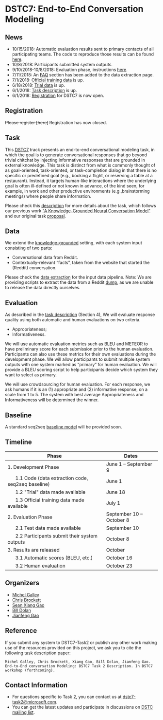 # DSTC7: End-to-End Conversation Modeling


## News
* 10/15/2018: Automatic evaluation results sent to primary contacts of all participating teams. The code to reproduce those results can be found [here](https://github.com/DSTC-MSR-NLP/DSTC7-End-to-End-Conversation-Modeling/blob/master/evaluation/src/README.md). 
* 10/8/2018: Participants submitted system outputs.
* 9/10/2018-10/8/2018: Evaluation phase, instructions [here](https://github.com/DSTC-MSR-NLP/DSTC7-End-to-End-Conversation-Modeling/tree/master/evaluation).
* 7/11/2018: An [FAQ](https://github.com/DSTC-MSR-NLP/DSTC7-End-to-End-Conversation-Modeling/tree/master/data_extraction#FAQ) section has been added to the data extraction page. 
* 7/1/2018: [Official training data](https://github.com/DSTC-MSR-NLP/DSTC7-End-to-End-Conversation-Modeling/tree/master/data_extraction) is up.
* 6/18/2018: [Trial data](https://github.com/DSTC-MSR-NLP/DSTC7-End-to-End-Conversation-Modeling/tree/master/data_extraction/trial) is up.
* 6/1/2018: [Task description](https://github.com/DSTC-MSR-NLP/DSTC7-End-to-End-Conversation-Modeling/blob/master/doc/DSTC7_task2.pdf) is up.
* 6/1/2018: [Registration](https://docs.google.com/forms/d/e/1FAIpQLSf4aoCdtLsnFr_AKfp3tnTy4OUCITy5avcEEpUHJ9oZ5ZFvbg/viewform) for DSTC7 is now open.

## Registration

~~Please register [here]~~ Registration has now closed.

## Task
This [DSTC7](http://workshop.colips.org/dstc7/) track presents an end-to-end conversational modeling task, in which the goal is to generate conversational responses that go beyond trivial chitchat by injecting informative responses that are grounded in external knowledge. This task is distinct from what is commonly thought of as goal-oriented, task-oriented, or task-completion dialog in that there is no specific or predefined goal (e.g., booking a flight, or reserving a table at a restaurant). Instead, it targets human-like interactions where the underlying goal is often ill-defined or not known in advance, of the kind seen, for example, in work and other productive environments (e.g.,brainstorming meetings) where people share information.

Please check this [description](https://github.com/DSTC-MSR-NLP/DSTC7-End-to-End-Conversation-Modeling/blob/master/doc/DSTC7_task2.pdf) for more details about the task, which follows our previous work ["A Knowledge-Grounded Neural Conversation Model"](https://arxiv.org/abs/1702.01932) and our original task [proposal](https://github.com/DSTC-MSR-NLP/DSTC7-End-to-End-Conversation-Modeling/blob/master/doc/proposal.pdf).

## Data
We extend the [knowledge-grounded](https://arxiv.org/abs/1702.01932) setting, with each system input consisting of two parts: 
* Conversational data from Reddit.  
* Contextually-relevant “facts”, taken from the website that started the (Reddit) conversation.

Please check the [data extraction](https://github.com/DSTC-MSR/DSTC7-End-to-End-Conversation-Modeling/tree/master/data_extraction) for the input data pipeline. Note: We are providing scripts to extract the data from a Reddit [dump](http://files.pushshift.io/reddit/comments/), as we are unable to release the data directly ourselves. 

## Evaluation
As described in the [task description](http://workshop.colips.org/dstc7/proposals/DSTC7-MSR_end2end.pdf) (Section 4), We will evaluate response quality using both automatic and human evaluations on two criteria.
* Appropriateness;
* Informativeness.

We will use automatic evaluation metrics such as BLEU and METEOR to have preliminary score for each submission prior to the human evaluation. Participants can also use these metrics for their own evaluations during the development phase. We will allow participants to submit multiple system outputs with one system marked as “primary” for human evaluation. We will provide a BLEU scoring script to help participants decide which system they want to select as primary. 

We will use crowdsourcing for human evaluation. For each response, we ask humans if it is an (1) appropriate and (2) informative response, on a scale from 1 to 5. The system with best average Appropriateness and Informativeness will be determined the winner.

## Baseline
A standard seq2seq [baseline model](https://github.com/DSTC-MSR/DSTC7-End-to-End-Conversation-Modeling/tree/master/baseline) will be provided soon.

## Timeline
|Phase|Dates|
| ------ | -------------- |
|1. Development Phase|June 1 – September 9|
|&nbsp;&nbsp;&nbsp;&nbsp;&nbsp;&nbsp;1.1 Code (data extraction code, seq2seq baseline)|June 1|
|&nbsp;&nbsp;&nbsp;&nbsp;&nbsp;&nbsp;1.2 "Trial" data made available|June 18|
|&nbsp;&nbsp;&nbsp;&nbsp;&nbsp;&nbsp;1.3 Official training data made available| July 1|
|2. Evaluation Phase|September 10 – October 8|
|&nbsp;&nbsp;&nbsp;&nbsp;&nbsp;&nbsp;2.1 Test data made available|September 10|
|&nbsp;&nbsp;&nbsp;&nbsp;&nbsp;&nbsp;2.2 Participants submit their system outputs|October 8|
|3. Results are released|October|
|&nbsp;&nbsp;&nbsp;&nbsp;&nbsp;&nbsp;3.1 Automatic scores (BLEU, etc.)|October 16|
|&nbsp;&nbsp;&nbsp;&nbsp;&nbsp;&nbsp;3.2 Human evaluation|October 23|

## Organizers
* [Michel Galley](https://www.microsoft.com/en-us/research/people/mgalley/)
* [Chris Brockett](https://www.microsoft.com/en-us/research/people/chrisbkt/)
* [Sean Xiang Gao](https://www.linkedin.com/in/gxiang1228/)
* [Bill Dolan](https://www.microsoft.com/en-us/research/people/billdol/)
* [Jianfeng Gao](https://www.microsoft.com/en-us/research/people/jfgao/)

## Reference
If you submit any system to DSTC7-Task2 or publish any other work making use of the resources provided on this project, we ask you to cite the following task description paper:

```Michel Galley, Chris Brockett, Xiang Gao, Bill Dolan, Jianfeng Gao. End-to-End conversation Modeling: DSTC7 Task 2 Description. In DSTC7 workshop (forthcoming).```

## Contact Information
* For questions specific to Task 2, you can contact us at <dstc7-task2@microsoft.com>.
* You can get the latest updates and participate in discussions on [DSTC mailing list](http://workshop.colips.org/dstc7/contact.html).
